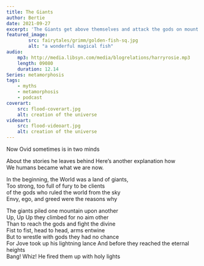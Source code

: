 ```yaml
---
title: The Giants
author: Bertie
date: 2021-09-27
excerpt: 'The Giants get above themselves and attack the gods on mount Olympus'
featured_image: 
        src: fairytales/grimm/golden-fish-sq.jpg
        alt: "a wonderful magical fish"       
audio:
    mp3: http://media.libsyn.com/media/blogrelations/harryrosie.mp3
    length: 09080
    duration: 12.14
Series: metamorphosis 
tags: 
    - myths
    - metamorphosis
    - podcast
coverart:
    src: flood-coverart.jpg
    alt: creation of the universe
videoart: 
    src: flood-videoart.jpg
    alt: creation of the universe
---
```


Now Ovid sometimes is in two minds  

About the stories he leaves behind
Here’s another explanation how  
We humans became what we are now.

In the beginning, the World was a land of giants,  
Too strong, too full of fury to be clients  
of the gods who ruled the world from the sky  
Envy, ego, and greed were the reasons why

The giants piled  one mountain upon another  
Up, Up Up they climbed for no aim other  
Than to reach the gods and fight the divine  
Fist to fist, head to head, arms entwine  
But to wrestle with gods they had no chance  
For Jove took up his lightning lance
And before they reached the eternal heights  
Bang! Whiz! He fired them up with holy lights  
